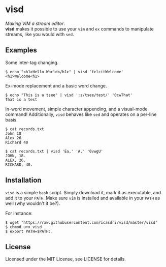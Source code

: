 # visd
*Making VIM a stream editor*.
<br>
**visd** makes it possible to use your `vim` and `ex` commands to manipulate streams, like you would with `sed`. 

## Examples
Some inter-tag changing.
```
$ echo "<h1>Hello World</h1>" | visd 'f>lcitWelcome'
<h1>Welcome<h1>
```

Ex-mode replacement and a basic word change.
```
$ echo "This is a tsee" | visd ':s/tsee/test/' '0cwThat'
That is a test
```

In-word movement, simple character appending, and a visual-mode command! Additionally, `visd` behaves like `sed` and operates on a per-line basis.
```
$ cat records.txt
John 18
Alex 26
Richard 40

$ cat records.txt | visd 'Ea,' 'A.' '0vwgU'
JOHN, 18.
ALEX, 26.
RICHARD, 40.
```

## Installation
`visd` is a simple `bash` script. Simply download it, mark it as executable, and add it to your `PATH`. Make sure `vim` is installed and available in your `PATH` as well (why wouldn't it be?).

For instance:
```
$ wget 'https://raw.githubusercontent.com/icasdri/visd/master/visd'
$ chmod u+x visd
$ export PATH=$PATH:.
```

## License
Licensed under the MIT License, see LICENSE for details.
